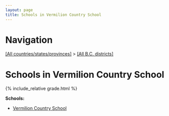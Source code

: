 ```yaml
---
layout: page
title: Schools in Vermilion Country School
---
```

# Navigation

[[All countries/states/provinces]](../..) > [[All B.C. districts]](..)

# Schools in Vermilion Country School

{% include_relative grade.html %}

**Schools:**

- [Vermilion Country School](Vermilion_Country_School.md)
